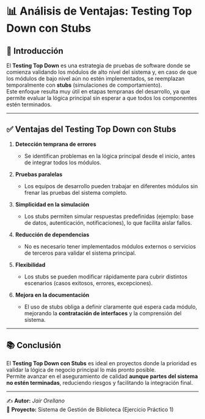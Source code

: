 # 📊 Análisis de Ventajas: Testing Top Down con Stubs

## 📌 Introducción
El **Testing Top Down** es una estrategia de pruebas de software donde se comienza validando los módulos de alto nivel del sistema y, en caso de que los módulos de bajo nivel aún no estén implementados, se reemplazan temporalmente con **stubs** (simulaciones de comportamiento).  
Este enfoque resulta muy útil en etapas tempranas del desarrollo, ya que permite evaluar la lógica principal sin esperar a que todos los componentes estén terminados.

---

## ✅ Ventajas del Testing Top Down con Stubs

1. **Detección temprana de errores**
   - Se identifican problemas en la lógica principal desde el inicio, antes de integrar todos los módulos.

2. **Pruebas paralelas**
   - Los equipos de desarrollo pueden trabajar en diferentes módulos sin frenar las pruebas del sistema completo.

3. **Simplicidad en la simulación**
   - Los stubs permiten simular respuestas predefinidas (ejemplo: base de datos, autenticación, notificaciones), lo que facilita aislar fallos.

4. **Reducción de dependencias**
   - No es necesario tener implementados módulos externos o servicios de terceros para validar el sistema principal.

5. **Flexibilidad**
   - Los stubs se pueden modificar rápidamente para cubrir distintos escenarios (casos exitosos, errores, excepciones).

6. **Mejora en la documentación**
   - El uso de stubs obliga a definir claramente qué espera cada módulo, mejorando la **contratación de interfaces** y la comprensión del sistema.

---

## 📚 Conclusión
El **Testing Top Down con Stubs** es ideal en proyectos donde la prioridad es validar la lógica de negocio principal lo más pronto posible.  
Permite avanzar en el aseguramiento de calidad **aunque partes del sistema no estén terminadas**, reduciendo riesgos y facilitando la integración final.

---

✍️ **Autor:** *Jair Orellano*  
📅 **Proyecto:** Sistema de Gestión de Biblioteca (Ejercicio Práctico 1)  
